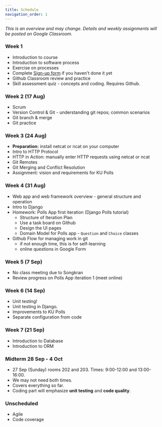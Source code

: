 ```yaml
---
title: Schedule
navigation_order: 1
---
```


*This is an overview and may change. Details and weekly assignments will be posted on Google Classroom.*

### Week 1

* Introduction to course
* Introduction to software process
* Exercise on processes
* Complete [Sign-up form](https://forms.gle/fh9SqvmA9yPh1ur6A) if you haven't done it yet
* Github Classroom review and practice
* Skill assessment quiz - concepts and coding. Requires Github.

### Week 2 (17 Aug)

* Scrum
* Version Control & Git - understanding git repos; common scenarios
* Git branch & merge
* Git practice

### Week 3 (24 Aug)

* **Preparation:** install netcat or ncat on your computer
* Intro to HTTP Protocol
* HTTP in Action: manually enter HTTP requests using netcat or ncat
* Git Remotes
* Git Merging and Conflict Resolution
* Assignment: vision and requirements for KU Polls

### Week 4 (31 Aug)

* Web app and web framework overview - general structure and operation
* Intro to Django
* Homework: Polls App first iteration (Django Polls tutorial)
  - Structure of Iteration Plan
  - Use a task board on Github
  - Design the UI pages
  - Domain Model for Polls app - `Question` and `Choice` classes
* Github Flow for managing work in git
  - if not enough time, this is for self-learning
  - online questions in Google Form

### Week 5 (7 Sep)

* No class meeting due to Songkran
* Review progress on Polls App iteration 1 (meet online)

### Week 6 (14 Sep)

* Unit testing!
* Unit testing in Django.
* Improvements to KU Polls
* Separate configuration from code

### Week 7 (21 Sep)

* Introduction to Database
* Introduction to ORM

### Midterm 28 Sep - 4 Oct

* 27 Sep (Sunday) rooms 202 and 203. Times: 9:00-12:00 and 13:00-16:00.
* We may not need both times.
* Covers everything so far.
* Coding part will emphasize **unit testing** and **code quality**.

### Unscheduled

* Agile
* Code coverage
